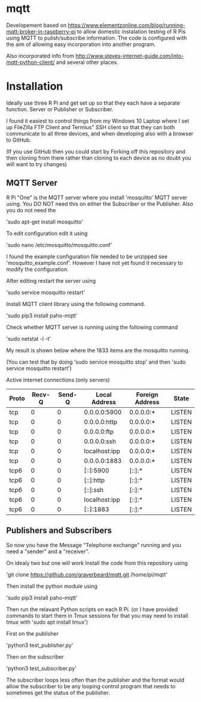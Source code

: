 # mqtt
Developement based on https://www.elementzonline.com/blog/running-mqtt-broker-in-raspberry-pi to allow domestic instalation testing of R Pis using MQTT to pulish/subscribe information.  The code is configured with the aim of allowing easy incorporation into another program.

Also incorporated info from http://www.steves-internet-guide.com/into-mqtt-python-client/ and several other places.

# Installation

Ideally use three R Pi and get set up so that they each have a separate function. Server or Publisher or Subscriber. 

I found it easiest to control things from my Windows 10 Laptop where I set up FileZilla FTP Client and Termius" SSH client so that they can both communicate to all three devices, and when developing also with a browser to GitHub.

(If you use GitHub then you could start by Forking off this repository and then cloning from there rather than cloning to each device as no doubt you will want to try changes) 

## MQTT Server

R Pi "One" is the MQTT server where you install 'mosquitto' MQTT server using. You DO NOT need this on either the Subscriber or the Publisher.  Also you do not need the  

'sudo apt-get install mosquitto'

To edit configuration edit it using

'sudo nano /etc/mosquitto/mosquitto.conf'

I found the example configuration file needed to be unzipped see 'mosquitto_example.conf'.  However I have not yet found it necessary to modify the configuration.

After editing restart the server using 

'sudo service mosquitto restart'

Install MQTT client library using the following command.

'sudo pip3 install paho-mqtt'

Check whether MQTT server is running using the following command

'sudo netstat -l -t'

My result is shown below where the 1833 items are the mosquitto running.

(You can test that by doing 'sudo service mosquitto stop' and then 'sudo service mosquitto restart')

Active Internet connections (only servers)

|Proto|Recv-Q|Send-Q|Local Address|Foreign Address|State|
| --- | --- | --- | --- | --- | --- |
|tcp|0|0|0.0.0.0:5900|0.0.0.0:*|LISTEN|     
|tcp|0|0|0.0.0.0:http|0.0.0.0:*|LISTEN|     
|tcp|0|0|0.0.0.0:ftp|0.0.0.0:*|LISTEN|     
|tcp|0|0|0.0.0.0:ssh|0.0.0.0:*|LISTEN|     
|tcp|0|0|localhost:ipp|0.0.0.0:*|LISTEN|     
|tcp|0|0|0.0.0.0:1883|0.0.0.0:*|LISTEN|    
|tcp6|0|0|[::]:5900|[::]:*|LISTEN|     
|tcp6|0|0|[::]:http|[::]:*|LISTEN|     
|tcp6|0|0|[::]:ssh|[::]:*|LISTEN|     
|tcp6|0|0|localhost:ipp|[::]:*|LISTEN|     
|tcp6|0|0|[::]:1883|[::]:*|LISTEN|

## Publishers and Subscribers

So now you have the Message "Telephone exchange" running and you need a "sender" and a "receiver".

On idealy two but one will work Install the code from this repository using

'git clone https://github.com/grayerbeard/mqtt.git /home/pi/mqtt'

Then install the python module using

'sudo pip3 install paho-mqtt'

Then run the relavant Python scripts on each R Pi. (or I have provided commands to start them in Tmux sessions for that you may need to install tmux with 'sudo apt install tmux')

First on the publisher

'python3 test_publisher.py'

Then on the subscriber 

'python3 test_subscriber.py'

The subscriber loops less often than the publisher and the format would allow the subscriber to be any looping control program that needs to sometimes get the status of the publisher.


